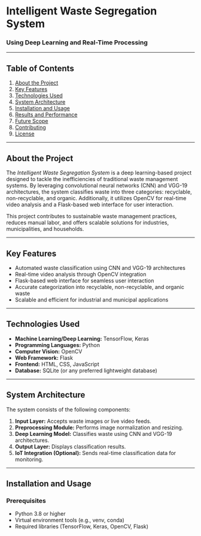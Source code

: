 # Intelligent Waste Segregation System  
### Using Deep Learning and Real-Time Processing  

---

## **Table of Contents**  
1. [About the Project](#about-the-project)  
2. [Key Features](#key-features)  
3. [Technologies Used](#technologies-used)  
4. [System Architecture](#system-architecture)  
5. [Installation and Usage](#installation-and-usage)  
6. [Results and Performance](#results-and-performance)  
7. [Future Scope](#future-scope)  
8. [Contributing](#contributing)  
9. [License](#license)  

---

## **About the Project**  
The *Intelligent Waste Segregation System* is a deep learning-based project designed to tackle the inefficiencies of traditional waste management systems. By leveraging convolutional neural networks (CNN) and VGG-19 architectures, the system classifies waste into three categories: recyclable, non-recyclable, and organic. Additionally, it utilizes OpenCV for real-time video analysis and a Flask-based web interface for user interaction.  

This project contributes to sustainable waste management practices, reduces manual labor, and offers scalable solutions for industries, municipalities, and households.  

---

## **Key Features**  
- Automated waste classification using CNN and VGG-19 architectures  
- Real-time video analysis through OpenCV integration  
- Flask-based web interface for seamless user interaction  
- Accurate categorization into recyclable, non-recyclable, and organic waste  
- Scalable and efficient for industrial and municipal applications  

---

## **Technologies Used**  
- **Machine Learning/Deep Learning:** TensorFlow, Keras  
- **Programming Languages:** Python  
- **Computer Vision:** OpenCV  
- **Web Framework:** Flask  
- **Frontend:** HTML, CSS, JavaScript  
- **Database:** SQLite (or any preferred lightweight database)  

---

## **System Architecture**  
The system consists of the following components:  
1. **Input Layer:** Accepts waste images or live video feeds.  
2. **Preprocessing Module:** Performs image normalization and resizing.  
3. **Deep Learning Model:** Classifies waste using CNN and VGG-19 architectures.  
4. **Output Layer:** Displays classification results.  
5. **IoT Integration (Optional):** Sends real-time classification data for monitoring.  



---

## **Installation and Usage**  

### Prerequisites  
- Python 3.8 or higher  
- Virtual environment tools (e.g., venv, conda)  
- Required libraries (TensorFlow, Keras, OpenCV, Flask)  

